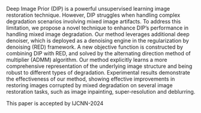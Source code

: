 Deep Image Prior (DIP) is a powerful unsupervised learning image restoration technique. However, DIP struggles when handling complex degradation scenarios involving mixed image artifacts. To address this limitation, we propose a novel technique to enhance DIP’s performance in handling mixed image degradation. Our method leverages additional deep denoiser, which is deployed as a denoising engine in the regularization by denoising (RED) framework. A new objective function is constructed by combining DIP with RED, and solved by the alternating direction method of multiplier (ADMM) algorithm. Our method explicitly learns a more comprehensive representation of the underlying image structure and being robust to different types of degradation. Experimental results demonstrate the effectiveness of our method, showing effective improvements in restoring images corrupted by mixed degradation on several image restoration tasks, such as image inpainting, super-resolution and deblurring. 

This paper is accepted by IJCNN-2024
